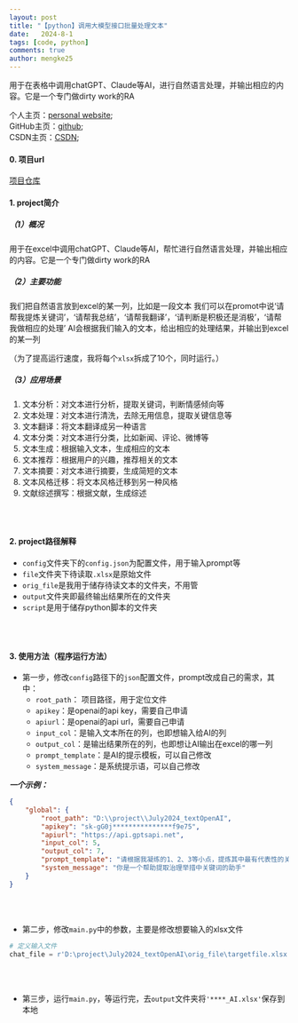 ```yaml
---
layout: post
title: "【python】调用大模型接口批量处理文本"
date:   2024-8-1
tags: [code, python]
comments: true
author: mengke25
---
```


用于在表格中调用chatGPT、Claude等AI，进行自然语言处理，并输出相应的内容。它是一个专门做dirty work的RA

<!-- more -->

个人主页：[personal website](https://mengke25.github.io/tags); <br />
GitHub主页：[github](https://github.com/mengke25); <br />
CSDN主页：[CSDN](https://blog.csdn.net/weixin_43168119?spm=1000.2115.3001.5343); <br />


#### 0. 项目url
[项目仓库](https://github.com/mengke25/proj_textOpenAI)

#### 1. project简介

##### （1）概况

用于在excel中调用chatGPT、Claude等AI，帮忙进行自然语言处理，并输出相应的内容。它是一个专门做dirty work的RA

##### （2）主要功能

我们把自然语言放到excel的某一列，比如是一段文本
我们可以在promot中说‘请帮我提炼关键词’，‘请帮我总结’，‘请帮我翻译’，‘请判断是积极还是消极’，‘请帮我做相应的处理’
AI会根据我们输入的文本，给出相应的处理结果，并输出到excel的某一列

（为了提高运行速度，我将每个`xlsx`拆成了10个，同时运行。）

##### （3）应用场景

1. 文本分析：对文本进行分析，提取关键词，判断情感倾向等
2. 文本处理：对文本进行清洗，去除无用信息，提取关键信息等
3. 文本翻译：将文本翻译成另一种语言
4. 文本分类：对文本进行分类，比如新闻、评论、微博等
5. 文本生成：根据输入文本，生成相应的文本
6. 文本推荐：根据用户的兴趣，推荐相关的文本
7. 文本摘要：对文本进行摘要，生成简短的文本
8. 文本风格迁移：将文本风格迁移到另一种风格
9. 文献综述撰写：根据文献，生成综述

<br /> <br />

#### 2. project路径解释

* `config`文件夹下的`config.json`为配置文件，用于输入prompt等
* `file`文件夹下待读取`.xlsx`是原始文件
* `orig_file`是我用于储存待读文本的文件夹，不用管
* `output`文件夹即最终输出结果所在的文件夹
* `script`是用于储存python脚本的文件夹

<br /> <br />

#### 3. 使用方法（程序运行方法）



* 第一步，修改`config`路径下的`json`配置文件，prompt改成自己的需求，其中：   
  * `root_path`： 项目路径，用于定位文件
  * `apikey`：是openai的api key，需要自己申请
  * `apiurl`：是openai的api url，需要自己申请
  * `input_col`：是输入文本所在的列，也即想输入给AI的列
  * `output_col`：是输出结果所在的列，也即想让AI输出在excel的哪一列
  * `prompt_template`：是AI的提示模板，可以自己修改
  * `system_message`：是系统提示语，可以自己修改

***一个示例：***

```json
{
    "global": {
        "root_path": "D:\\project\\July2024_textOpenAI",
        "apikey": "sk-gG0j***************f9e75",
        "apiurl": "https://api.gptsapi.net",
        "input_col": 5,
        "output_col": 7,
        "prompt_template": "请根据我凝练的1、2、3等小点，提炼其中最有代表性的关键词2至3个即可（每个关键词不超过8个中文字），不要提及地方名称或“自贸试验区”这种通用的词，每个关键词用分号“；”相连",
        "system_message": "你是一个帮助提取治理举措中关键词的助手"
    }
}
```


<br /> <br />


* 第二步，修改`main.py`中的参数，主要是修改想要输入的xlsx文件

```python
# 定义输入文件
chat_file = r'D:\project\July2024_textOpenAI\orig_file\targetfile.xlsx'
```

<br /> <br />

* 第三步，运行`main.py`，等运行完，去`output`文件夹将`'****_AI.xlsx'`保存到本地





